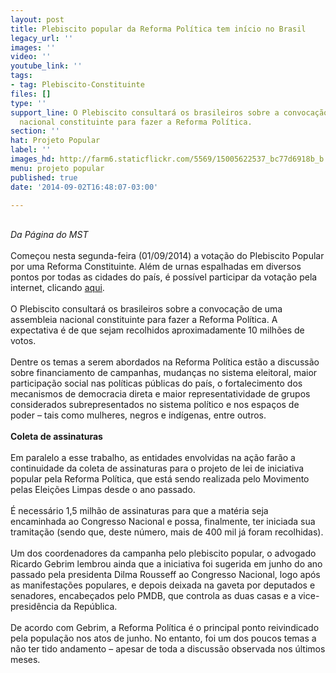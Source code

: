 ```yaml
---
layout: post
title: Plebiscito popular da Reforma Política tem início no Brasil
legacy_url: ''
images: ''
video: ''
youtube_link: ''
tags:
- tag: Plebiscito-Constituinte
files: []
type: ''
support_line: O Plebiscito consultará os brasileiros sobre a convocação de uma assembleia
  nacional constituinte para fazer a Reforma Política.
section: ''
hat: Projeto Popular
label: ''
images_hd: http://farm6.staticflickr.com/5569/15005622537_bc77d6918b_b.jpg
menu: projeto popular
published: true
date: '2014-09-02T16:48:07-03:00'

---
```

<p><br />
<em>Da P&aacute;gina do MST</em><br />
<br />
Come&ccedil;ou nesta segunda-feira (01/09/2014) a vota&ccedil;&atilde;o do Plebiscito Popular por uma Reforma Constituinte. Al&eacute;m de urnas espalhadas em diversos pontos por todas as cidades do pa&iacute;s, &eacute; poss&iacute;vel participar da vota&ccedil;&atilde;o pela internet, clicando&nbsp;<a href="http://bitbitbit.com.br/plebiscito/">aqui</a>.<br />
<br />
O Plebiscito consultar&aacute; os brasileiros sobre a convoca&ccedil;&atilde;o de uma assembleia nacional constituinte para fazer a Reforma Pol&iacute;tica. A expectativa &eacute; de que sejam recolhidos aproximadamente 10 milh&otilde;es de votos.&nbsp;<br />
<br />
Dentre os temas a serem abordados na Reforma Pol&iacute;tica est&atilde;o a discuss&atilde;o sobre financiamento de campanhas, mudan&ccedil;as no sistema eleitoral, maior participa&ccedil;&atilde;o social nas pol&iacute;ticas p&uacute;blicas do pa&iacute;s, o fortalecimento dos mecanismos de democracia direta e maior representatividade de grupos considerados subrepresentados no sistema pol&iacute;tico e nos espa&ccedil;os de poder &ndash; tais como mulheres, negros e ind&iacute;genas, entre outros.<br />
<br />
<strong>Coleta de assinaturas</strong><br />
<br />
Em paralelo a esse trabalho, as entidades envolvidas na a&ccedil;&atilde;o far&atilde;o a continuidade da coleta de assinaturas para o projeto de lei de iniciativa popular pela Reforma Pol&iacute;tica, que est&aacute; sendo realizada pelo Movimento pelas Elei&ccedil;&otilde;es Limpas desde o ano passado.&nbsp;<br />
<br />
&Eacute; necess&aacute;rio 1,5 milh&atilde;o de assinaturas para que a mat&eacute;ria seja encaminhada ao Congresso Nacional e possa, finalmente, ter iniciada sua tramita&ccedil;&atilde;o (sendo que, deste n&uacute;mero, mais de 400 mil j&aacute; foram recolhidas).<br />
<br />
Um dos coordenadores da campanha pelo plebiscito popular, o advogado Ricardo Gebrim lembrou ainda que a iniciativa foi sugerida em junho do ano passado pela presidenta Dilma Rousseff ao Congresso Nacional, logo ap&oacute;s as manifesta&ccedil;&otilde;es populares, e depois deixada na gaveta por deputados e senadores, encabe&ccedil;ados pelo PMDB, que controla as duas casas e a vice-presid&ecirc;ncia da Rep&uacute;blica.&nbsp;<br />
<br />
De acordo com Gebrim, a Reforma Pol&iacute;tica &eacute; o principal ponto reivindicado pela popula&ccedil;&atilde;o nos atos de junho. No entanto, foi um dos poucos temas a n&atilde;o ter tido andamento &ndash; apesar de toda a discuss&atilde;o observada nos &uacute;ltimos meses.</p>
